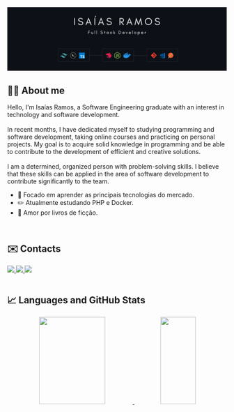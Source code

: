 <img src=".github/banner.png" />
<br>

## 👋🏻 About me
<p>Hello, I'm Isaías Ramos, a Software Engineering graduate with an interest in technology and software development.
<br>
<br>
In recent months, I have dedicated myself to studying programming and software development, taking online courses and practicing on personal projects. My goal is to acquire solid knowledge in programming and be able to contribute to the development of efficient and creative solutions.
<br>
 <br>
I am a determined, organized person with problem-solving skills. I believe that these skills can be applied in the area of ​​software development to contribute significantly to the team.</p>

 - 💼 Focado em aprender as principais tecnologias do mercado.
 - ✏️ Atualmente estudando PHP e Docker. 
 - 📕 Amor por livros de ficção.

<br>

## ✉️ Contacts

<div>
    <a href="https://www.instagram.com/isaias.r.o/" target="_blank">
      <img src="https://img.shields.io/badge/-Instagram-%23E4405F?style=for-the-badge&logo=instagram&logoColor=white" target="_blank">
    </a>
    <a href = "mailto:isaiasramosdeoliveira2003@gmail.com">
      <img src="https://img.shields.io/badge/Gmail-D14836?style=for-the-badge&logo=gmail&logoColor=white" destino ="_blank">
    </a>
    <a href="https://www.linkedin.com/in/isa%C3%ADas-ramos-ab015a248" target="_blank">
      <img src="https://img.shields.io/badge/LinkedIn-0077B5?style=for-the-badge&logo=linkedin&logoColor=white" target="_blank">
    </a>
</div>

<br>

## 📈 Languages and GitHub Stats



<div align="center">
  <a href="https://github.com/isaiasramosdeoliveira">
  <img height="200px" width="55%" src="https://github-readme-stats.vercel.app/api?username=isaiasramosdeoliveira&show_icons=true&theme=gotham&include_all_commits=true&count_private=true"/>
  <img height="200px" width="40%"  src="https://github-readme-stats.vercel.app/api/top-langs/?username=isaiasramosdeoliveira&layout=compact&langs_count=7&theme=gotham"/>
  </div>
